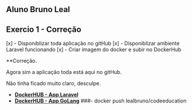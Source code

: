 ## Aluno Bruno Leal

## Exercio 1 - Correção

[x] - Disponiblizar toda aplicação no gitHub
[x] - Disponiblizar ambiente Laravel funcionando
[x] - Criar imagem do docker e subir no DockerHub


**Correção.

Agora sim a aplicação toda está aqui no gitHub.

Não tinha ficado muito claro, desculpe.


- **[DockerHUB - App Laravel](https://hub.docker.com/repository/docker/lealbruno/micro-laravel)**
- **[DockerHUB - App GoLang](https://hub.docker.com/repository/docker/lealbruno/codeeducation)**
###- docker push lealbruno/codeeducation